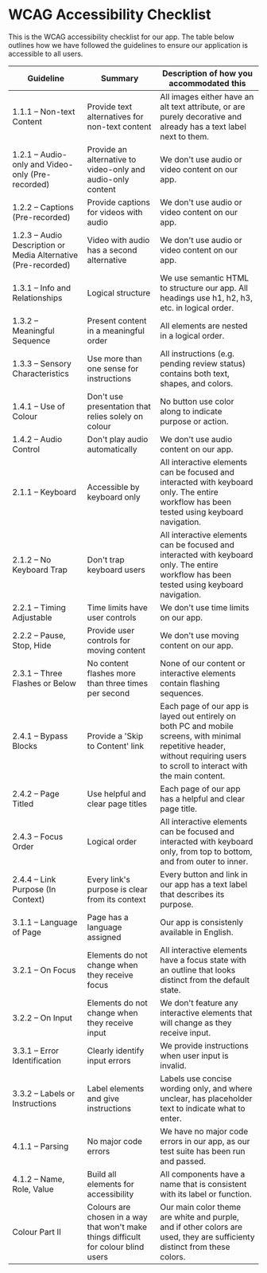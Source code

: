 # WCAG Accessibility Checklist

This is the WCAG accessibility checklist for our app. The table below outlines how we have followed the guidelines to ensure our application is accessible to all users.

| Guideline | Summary | Description of how you accommodated this |
|-----------|---------|----------------------------------------|
| 1.1.1 – Non-text Content | Provide text alternatives for non-text content | All images either have an alt text attribute, or are purely decorative and already has a text label next to them. |
| 1.2.1 – Audio-only and Video-only (Pre-recorded) | Provide an alternative to video-only and audio-only content | We don't use audio or video content on our app. |
| 1.2.2 – Captions (Pre-recorded) | Provide captions for videos with audio | We don't use audio or video content on our app. |
| 1.2.3 – Audio Description or Media Alternative (Pre-recorded) | Video with audio has a second alternative | We don't use audio or video content on our app. |
| 1.3.1 – Info and Relationships | Logical structure | We use semantic HTML to structure our app. All headings use h1, h2, h3, etc. in logical order.|
| 1.3.2 – Meaningful Sequence | Present content in a meaningful order | All elements are nested in a logical order. |
| 1.3.3 – Sensory Characteristics | Use more than one sense for instructions | All instructions (e.g. pending review status) contains both text, shapes, and colors.|
| 1.4.1 – Use of Colour | Don't use presentation that relies solely on colour | No button use color along to indicate purpose or action. |
| 1.4.2 – Audio Control | Don't play audio automatically | We don't use audio content on our app. |
| 2.1.1 – Keyboard | Accessible by keyboard only | All interactive elements can be focused and interacted with keyboard only. The entire workflow has been tested using keyboard navigation. |
| 2.1.2 – No Keyboard Trap | Don't trap keyboard users | All interactive elements can be focused and interacted with keyboard only. The entire workflow has been tested using keyboard navigation. |
| 2.2.1 – Timing Adjustable | Time limits have user controls | We don't use time limits on our app. |
| 2.2.2 – Pause, Stop, Hide | Provide user controls for moving content | We don't use moving content on our app. |
| 2.3.1 – Three Flashes or Below | No content flashes more than three times per second | None of our content or interactive elements contain flashing sequences. |
| 2.4.1 – Bypass Blocks | Provide a 'Skip to Content' link | Each page of our  app is layed out entirely on both PC and mobile screens, with minimal repetitive header, without requiring users to scroll to interact with the main content. |
| 2.4.2 – Page Titled | Use helpful and clear page titles | Each page of our app has a helpful and clear page title. |
| 2.4.3 – Focus Order | Logical order | All interactive elements can be focused and interacted with keyboard only, from top to bottom, and from outer to inner. |
| 2.4.4 – Link Purpose (In Context) | Every link's purpose is clear from its context | Every button and link in our app has a text label that describes its purpose. |
| 3.1.1 – Language of Page | Page has a language assigned | Our app is consistenly available in English. |
| 3.2.1 – On Focus | Elements do not change when they receive focus | All interactive elements have a focus state with an outline that looks distinct from the default state. |
| 3.2.2 – On Input | Elements do not change when they receive input | We don't feature any interactive elements that will change as they receive input. |
| 3.3.1 – Error Identification | Clearly identify input errors | We provide instructions when user input is invalid. |
| 3.3.2 – Labels or Instructions | Label elements and give instructions | Labels use concise wording only, and where unclear, has placeholder text to indicate what to enter. |
| 4.1.1 – Parsing | No major code errors | We have no major code errors in our app, as our test suite has been run and passed. |
| 4.1.2 – Name, Role, Value | Build all elements for accessibility | All components have a name that is consistent with its label or function. |
| Colour Part II | Colours are chosen in a way that won't make things difficult for colour blind users | Our main color theme are white and purple, and if other colors are used, they are sufficienty distinct from these colors. |
